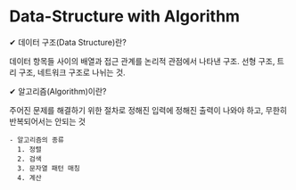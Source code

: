 # Data-Structure with Algorithm 

✔ 데이터 구조(Data Structure)란?

  데이터 항목들 사이의 배열과 접근 관계를 논리적 관점에서 나타낸 구조. 선형 구조, 트리 구조, 네트워크 구조로 나뉘는 것.

✔ 알고리즘(Algorithm)이란?
  
  주어진 문제를 해결하기 위한 절차로 정해진 입력에 정해진 출력이 나와야 하고, 무한히 반복되어서는 안되는 것

    - 알고리즘의 종류
      1. 정렬
      2. 검색
      3. 문자열 패턴 매칭
      4. 계산
